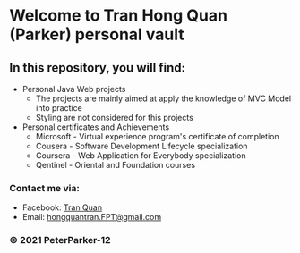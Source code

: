 # Welcome to Tran Hong Quan (Parker) personal vault
## In this repository, you will find:
- Personal Java Web projects
   - The projects are mainly aimed at apply the knowledge of MVC Model into practice
   - Styling are not considered for this projects
- Personal certificates and Achievements
   - Microsoft - Virtual experience program's certificate of completion
   - Cousera - Software Development Lifecycle specialization
   - Coursera - Web Application for Everybody specialization
   - Qentinel - Oriental and Foundation courses

### Contact me via:
 - Facebook: [Tran Quan](https://www.facebook.com/Parker132/)
 - Email: [hongquantran.FPT@gmail.com](hongquantran.FPT@gmail.com)
### © 2021 PeterParker-12
